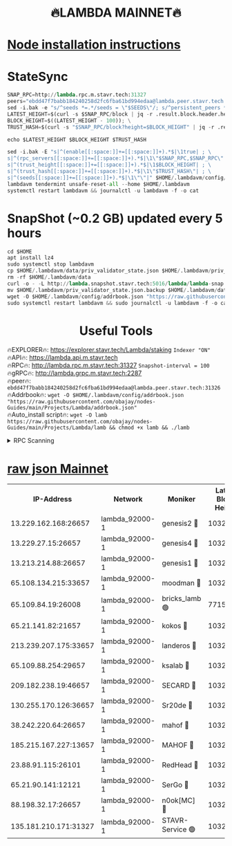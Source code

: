 <h1 align="center"> 🔥LAMBDA MAINNET🔥</h1>


[Node installation instructions](https://github.com/obajay/nodes-Guides/tree/main/Projects/Lambda)
=


# StateSync
```python
SNAP_RPC=http://lambda.rpc.m.stavr.tech:31327
peers="ebdd47f7babb184240258d2fc6fba61bd994edaa@lambda.peer.stavr.tech:31326" 
sed -i.bak -e "s/^seeds *=.*/seeds = \"$SEEDS\"/; s/^persistent_peers *=.*/persistent_peers = \"$PEERS\"/" $HOME/.lambdavm/config/config.toml
LATEST_HEIGHT=$(curl -s $SNAP_RPC/block | jq -r .result.block.header.height); \
BLOCK_HEIGHT=$((LATEST_HEIGHT - 100)); \
TRUST_HASH=$(curl -s "$SNAP_RPC/block?height=$BLOCK_HEIGHT" | jq -r .result.block_id.hash)

echo $LATEST_HEIGHT $BLOCK_HEIGHT $TRUST_HASH

sed -i.bak -E "s|^(enable[[:space:]]+=[[:space:]]+).*$|\1true| ; \
s|^(rpc_servers[[:space:]]+=[[:space:]]+).*$|\1\"$SNAP_RPC,$SNAP_RPC\"| ; \
s|^(trust_height[[:space:]]+=[[:space:]]+).*$|\1$BLOCK_HEIGHT| ; \
s|^(trust_hash[[:space:]]+=[[:space:]]+).*$|\1\"$TRUST_HASH\"| ; \
s|^(seeds[[:space:]]+=[[:space:]]+).*$|\1\"\"|" $HOME/.lambdavm/config/config.toml
lambdavm tendermint unsafe-reset-all --home $HOME/.lambdavm
systemctl restart lambdavm && journalctl -u lambdavm -f -o cat

```
# SnapShot (~0.2 GB) updated every 5 hours
```python
cd $HOME
apt install lz4
sudo systemctl stop lambdavm
cp $HOME/.lambdavm/data/priv_validator_state.json $HOME/.lambdavm/priv_validator_state.json.backup
rm -rf $HOME/.lambdavm/data
curl -o - -L http://lambda.snapshot.stavr.tech:5016/lambda/lambda-snap.tar.lz4 | lz4 -c -d - | tar -x -C $HOME/.lambdavm --strip-components 2
mv $HOME/.lambdavm/priv_validator_state.json.backup $HOME/.lambdavm/data/priv_validator_state.json
wget -O $HOME/.lambdavm/config/addrbook.json "https://raw.githubusercontent.com/obajay/nodes-Guides/main/Projects/Lambda/addrbook.json"
sudo systemctl restart lambdavm && sudo journalctl -u lambdavm -f -o cat
```
 <h1 align="center"> Useful Tools</h1>

🔥EXPLORER🔥:      https://explorer.stavr.tech/Lambda/staking	        `Indexer "ON"` \
🔥API🔥: 			 		 https://lambda.api.m.stavr.tech \
🔥RPC🔥:           http://lambda.rpc.m.stavr.tech:31327	              `Snapshot-interval = 100` \
🔥gRPC🔥:          http://lambda.grpc.m.stavr.tech:2287 \
🔥peer🔥:					 `ebdd47f7babb184240258d2fc6fba61bd994edaa@lambda.peer.stavr.tech:31326` \
🔥Addrbook🔥:    ```wget -O $HOME/.lambdavm/config/addrbook.json "https://raw.githubusercontent.com/obajay/nodes-Guides/main/Projects/Lambda/addrbook.json"``` \
🔥Auto_install script🔥: ```wget -O lamb https://raw.githubusercontent.com/obajay/nodes-Guides/main/Projects/Lambda/lamb && chmod +x lamb && ./lamb```


<details>
<summary>RPC Scanning</summary>

<h2 align="center"> We scan nodes in real time every 4 hours. And we provide the final result of RPC endpoints.
We cannot influence the operation of these nodes in any way. </h2>


```python
If Voting Power is higher than 0 --> then the Node is a validator of the network and may be subject to attack and be a potential threat to the chain.
```
```python
We marked such validators with a red symbol
```

</details>

[raw json Mainnet](https://rpc-check.lambm.stavr.tech/lambm/rpc-lambm-result.json)
=


<table><tr><th>IP-Address</th><th>Network</th><th>Moniker</th><th>Latest Block Height</th><th>Earliest Block Height</th><th>Catching Up</th><th>Voting Power</th><th>Scan Time</th></tr><tr><td>13.229.162.168:26657</td><td>lambda_92000-1</td><td>genesis2 🔴</td><td>10328525</td><td>1</td><td>False</td><td>16607038</td><td>2023-12-03T16:31:40.486307000UTC</td></tr><tr><td>13.229.27.15:26657</td><td>lambda_92000-1</td><td>genesis4 🔴</td><td>10328526</td><td>1</td><td>False</td><td>9887611</td><td>2023-12-03T16:31:43.524563229UTC</td></tr><tr><td>13.213.214.88:26657</td><td>lambda_92000-1</td><td>genesis1 🔴</td><td>10328527</td><td>1</td><td>False</td><td>107835</td><td>2023-12-03T16:31:44.879071574UTC</td></tr><tr><td>65.108.134.215:33657</td><td>lambda_92000-1</td><td>moodman 🔴</td><td>10328527</td><td>632001</td><td>False</td><td>1070005</td><td>2023-12-03T16:31:49.959886446UTC</td></tr><tr><td>65.109.84.19:26008</td><td>lambda_92000-1</td><td>bricks_lamb 🟢</td><td>7715743</td><td>7581001</td><td>False</td><td>0</td><td>2023-12-03T16:31:54.731873960UTC</td></tr><tr><td>65.21.141.82:21657</td><td>lambda_92000-1</td><td>kokos 🔴</td><td>10328527</td><td>7716001</td><td>False</td><td>546765</td><td>2023-12-03T16:31:47.277773123UTC</td></tr><tr><td>213.239.207.175:33657</td><td>lambda_92000-1</td><td>landeros 🔴</td><td>10328524</td><td>8136001</td><td>False</td><td>935461</td><td>2023-12-03T16:31:34.105215559UTC</td></tr><tr><td>65.109.88.254:29657</td><td>lambda_92000-1</td><td>ksalab 🔴</td><td>10328527</td><td>8715001</td><td>False</td><td>501187</td><td>2023-12-03T16:31:50.772625637UTC</td></tr><tr><td>209.182.238.19:46657</td><td>lambda_92000-1</td><td>SECARD 🔴</td><td>10328525</td><td>9443001</td><td>False</td><td>2092101</td><td>2023-12-03T16:31:39.496400453UTC</td></tr><tr><td>130.255.170.126:36657</td><td>lambda_92000-1</td><td>Sr20de 🔴</td><td>10328524</td><td>10014001</td><td>False</td><td>670833</td><td>2023-12-03T16:31:34.956980765UTC</td></tr><tr><td>38.242.220.64:26657</td><td>lambda_92000-1</td><td>mahof 🔴</td><td>10328523</td><td>10131001</td><td>False</td><td>770350</td><td>2023-12-03T16:31:29.483222213UTC</td></tr><tr><td>185.215.167.227:13657</td><td>lambda_92000-1</td><td>MAHOF 🔴</td><td>10328526</td><td>10134001</td><td>False</td><td>2051510</td><td>2023-12-03T16:31:43.948305425UTC</td></tr><tr><td>23.88.91.115:26101</td><td>lambda_92000-1</td><td>RedHead 🔴</td><td>10328524</td><td>10228524</td><td>False</td><td>553202</td><td>2023-12-03T16:31:34.391404778UTC</td></tr><tr><td>65.21.90.141:12121</td><td>lambda_92000-1</td><td>SerGo 🔴</td><td>10328527</td><td>10228527</td><td>False</td><td>10511549</td><td>2023-12-03T16:31:51.187598540UTC</td></tr><tr><td>88.198.32.17:26657</td><td>lambda_92000-1</td><td>n0ok[MC] 🔴</td><td>10328528</td><td>10228528</td><td>False</td><td>1578630</td><td>2023-12-03T16:31:54.264426283UTC</td></tr><tr><td>135.181.210.171:31327</td><td>lambda_92000-1</td><td>STAVR-Service 🟢</td><td>10328527</td><td>10328001</td><td>False</td><td>0</td><td>2023-12-03T16:31:49.634218311UTC</td></tr></table>
